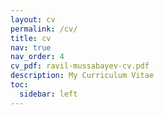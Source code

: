 ```yaml
---
layout: cv
permalink: /cv/
title: cv
nav: true
nav_order: 4
cv_pdf: ravil-mussabayev-cv.pdf
description: My Curriculum Vitae
toc:
  sidebar: left
---
```

